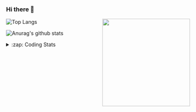 ### Hi there 👋

<!--
**tao8687/tao8687** is a ✨ _special_ ✨ repository because its `README.md` (this file) appears on your GitHub profile.

Here are some ideas to get you started:

- 🔭 I’m currently working on ...
- 🌱 I’m currently learning ...
- 👯 I’m looking to collaborate on ...
- 🤔 I’m looking for help with ...
- 💬 Ask me about ...
- 📫 How to reach me: ...
- 😄 Pronouns: ...
- ⚡ Fun fact: ...
-->

<img align='right' src="https://media.giphy.com/media/M9gbBd9nbDrOTu1Mqx/giphy.gif" width="240">

  
![Top Langs](https://github-readme-stats.vercel.app/api/top-langs/?username=tao8687&layout=compact&title_color=23238E&text_color=A67D3D)

![Anurag's github stats](https://github-readme-stats.vercel.app/api?username=tao8687&show_icons=true&&text_color=A67D3D&title_color=23238E&show_icons=false&count_private=true&hide=stars)

<details>
  <summary>:zap: Coding Stats</summary>
  <br>
    
<!--START_SECTION:waka-->

```txt
From: 20 May 2025 - To: 27 May 2025

C               2 hrs 7 mins    ██████████████▓░░░░░░░░░░   58.81 %
CMake           37 mins         ████▒░░░░░░░░░░░░░░░░░░░░   17.08 %
Makefile        30 mins         ███▓░░░░░░░░░░░░░░░░░░░░░   14.02 %
Linker Script   8 mins          █░░░░░░░░░░░░░░░░░░░░░░░░   04.11 %
Markdown        4 mins          ▓░░░░░░░░░░░░░░░░░░░░░░░░   02.01 %
```

<!--END_SECTION:waka-->
</details>

